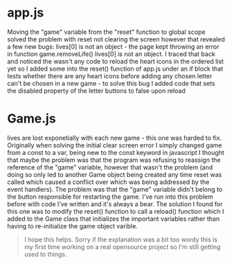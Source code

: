 <!-- Changes made 10/7/2019 -->

# app.js
 Moving the "game" variable from the "reset" function to global scope solved the problem with reset not clearing the screen however that revealed a few new bugs:
   lives[0] is not an object - the page kept throwing an error in function game.removeLife() lives[0] is not an object. I traced that back and noticed the wasn't any code to reload the heart icons in the ordered list yet so I added some into the reset() function of app.js under an if block that tests whether there are any heart icons before adding any
   chosen letter can't be chosen in a new game - to solve this bug I added code that sets the disabled property of the letter buttons to false upon reload
# Game.js
   lives are lost exponetially with each new game - this one was harded to fix. Originally when solving the initial clear screen error I simply changed game from a const to a var, being new to the const keyword in javascript I thought that maybe the problem was that the program was refusing to reassign the reference of the "game" variable, however that wasn't the problem (and doing so only led to another Game object being created any time reset was called which caused a conflict over which was being addressed by the event handlers). The problem was that the "game" variable didn't belong to the button responsible for restarting the game. I've run into this problem before with code I've written and it's always a bear. The solution I found for this one was to modify the reset() function to call a reload() function which I added to the Game class that initializes the important variables rather than having to re-initialize the game object varible.

> I hope this helps. Sorry if the explanation was a bit too wordy this is my first time working on a real opensource project so I'm still getting used to things.
